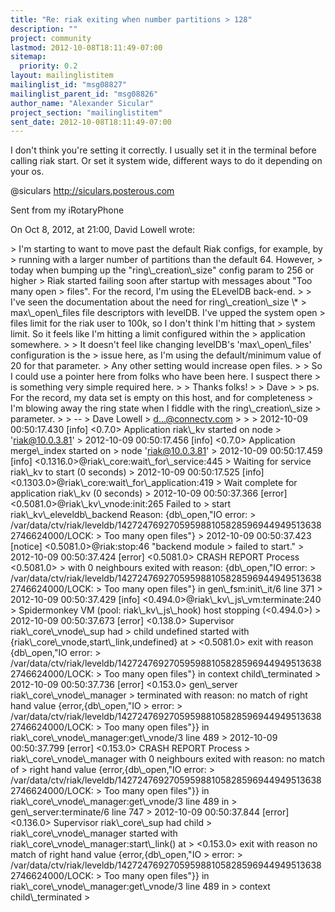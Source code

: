 ```yaml
---
title: "Re: riak exiting when number partitions > 128"
description: ""
project: community
lastmod: 2012-10-08T18:11:49-07:00
sitemap:
  priority: 0.2
layout: mailinglistitem
mailinglist_id: "msg08827"
mailinglist_parent_id: "msg08826"
author_name: "Alexander Sicular"
project_section: "mailinglistitem"
sent_date: 2012-10-08T18:11:49-07:00
---
```



I don't think you're setting it correctly. I usually set it in the terminal 
before calling riak start. Or set it system wide, different ways to do it 
depending on your os. 


@siculars
http://siculars.posterous.com

Sent from my iRotaryPhone

On Oct 8, 2012, at 21:00, David Lowell  wrote:

&gt; I'm starting to want to move past the default Riak configs, for example, by 
&gt; running with a larger number of partitions than the default 64. However, 
&gt; today when bumping up the "ring\\_creation\\_size" config param to 256 or higher 
&gt; Riak started failing soon after startup with messages about "Too many open 
&gt; files". For the record, I'm using the ELevelDB back-end.
&gt; 
&gt; I've seen the documentation about the need for ring\\_creation\\_size \\* 
&gt; max\\_open\\_files file descriptors with levelDB. I've upped the system open 
&gt; files limit for the riak user to 100k, so I don't think I'm hitting that 
&gt; system limit. So it feels like I'm hitting a limit configured within the 
&gt; application somewhere.
&gt; 
&gt; It doesn't feel like changing levelDB's 'max\\_open\\_files' configuration is the 
&gt; issue here, as I'm using the default/minimum value of 20 for that parameter. 
&gt; Any other setting would increase open files.
&gt; 
&gt; So I could use a pointer here from folks who have been here. I suspect there 
&gt; is something very simple required here. 
&gt; 
&gt; Thanks folks!
&gt; 
&gt; Dave
&gt; 
&gt; ps. For the record, my data set is empty on this host, and for completeness 
&gt; I'm blowing away the ring state when I fiddle with the ring\\_creation\\_size 
&gt; parameter.
&gt; 
&gt; --
&gt; Dave Lowell
&gt; d...@connectv.com
&gt; 
&gt; 
&gt; 2012-10-09 00:50:17.430 [info] &lt;0.7.0&gt; Application riak\\_kv started on node 
&gt; 'riak@10.0.3.81'
&gt; 2012-10-09 00:50:17.456 [info] &lt;0.7.0&gt; Application merge\\_index started on 
&gt; node 'riak@10.0.3.81'
&gt; 2012-10-09 00:50:17.459 [info] &lt;0.1316.0&gt;@riak\\_core:wait\\_for\\_service:445 
&gt; Waiting for service riak\\_kv to start (0 seconds)
&gt; 2012-10-09 00:50:17.525 [info] &lt;0.1303.0&gt;@riak\\_core:wait\\_for\\_application:419 
&gt; Wait complete for application riak\\_kv (0 seconds)
&gt; 2012-10-09 00:50:37.366 [error] &lt;0.5081.0&gt;@riak\\_kv\\_vnode:init:265 Failed to 
&gt; start riak\\_kv\\_eleveldb\\_backend Reason: {db\\_open,"IO error: 
&gt; /var/data/ctv/riak/leveldb/1427247692705959881058285969449495136382746624000/LOCK:
&gt; Too many open files"}
&gt; 2012-10-09 00:50:37.423 [notice] &lt;0.5081.0&gt;@riak:stop:46 "backend module 
&gt; failed to start."
&gt; 2012-10-09 00:50:37.424 [error] &lt;0.5081.0&gt; CRASH REPORT Process &lt;0.5081.0&gt; 
&gt; with 0 neighbours exited with reason: {db\\_open,"IO error: 
&gt; /var/data/ctv/riak/leveldb/1427247692705959881058285969449495136382746624000/LOCK:
&gt; Too many open files"} in gen\\_fsm:init\\_it/6 line 371
&gt; 2012-10-09 00:50:37.429 [info] &lt;0.494.0&gt;@riak\\_kv\\_js\\_vm:terminate:240 
&gt; Spidermonkey VM (pool: riak\\_kv\\_js\\_hook) host stopping (&lt;0.494.0&gt;)
&gt; 2012-10-09 00:50:37.673 [error] &lt;0.138.0&gt; Supervisor riak\\_core\\_vnode\\_sup had 
&gt; child undefined started with {riak\\_core\\_vnode,start\\_link,undefined} at 
&gt; &lt;0.5081.0&gt; exit with reason {db\\_open,"IO error: 
&gt; /var/data/ctv/riak/leveldb/1427247692705959881058285969449495136382746624000/LOCK:
&gt; Too many open files"} in context child\\_terminated
&gt; 2012-10-09 00:50:37.736 [error] &lt;0.153.0&gt; gen\\_server riak\\_core\\_vnode\\_manager 
&gt; terminated with reason: no match of right hand value {error,{db\\_open,"IO 
&gt; error: 
&gt; /var/data/ctv/riak/leveldb/1427247692705959881058285969449495136382746624000/LOCK:
&gt; Too many open files"}} in riak\\_core\\_vnode\\_manager:get\\_vnode/3 line 489
&gt; 2012-10-09 00:50:37.799 [error] &lt;0.153.0&gt; CRASH REPORT Process 
&gt; riak\\_core\\_vnode\\_manager with 0 neighbours exited with reason: no match of 
&gt; right hand value {error,{db\\_open,"IO error: 
&gt; /var/data/ctv/riak/leveldb/1427247692705959881058285969449495136382746624000/LOCK:
&gt; Too many open files"}} in riak\\_core\\_vnode\\_manager:get\\_vnode/3 line 489 in 
&gt; gen\\_server:terminate/6 line 747
&gt; 2012-10-09 00:50:37.844 [error] &lt;0.136.0&gt; Supervisor riak\\_core\\_sup had child 
&gt; riak\\_core\\_vnode\\_manager started with riak\\_core\\_vnode\\_manager:start\\_link() at 
&gt; &lt;0.153.0&gt; exit with reason no match of right hand value {error,{db\\_open,"IO 
&gt; error: 
&gt; /var/data/ctv/riak/leveldb/1427247692705959881058285969449495136382746624000/LOCK:
&gt; Too many open files"}} in riak\\_core\\_vnode\\_manager:get\\_vnode/3 line 489 in 
&gt; context child\\_terminated
&gt; 
